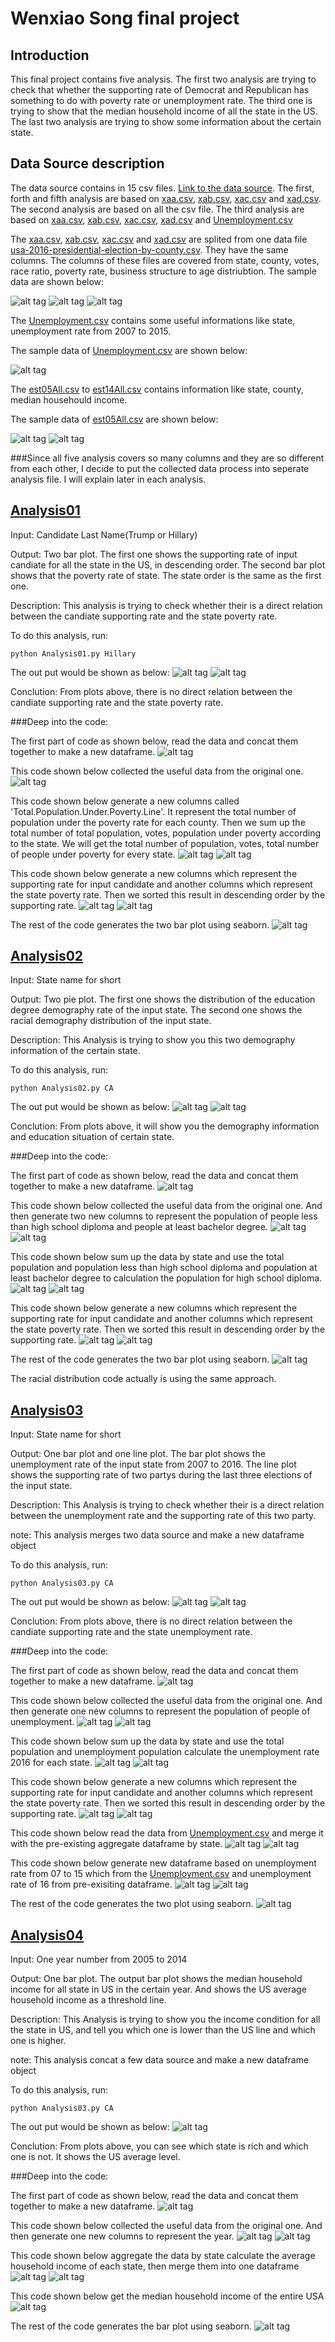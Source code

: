 # Wenxiao Song final project

## Introduction

This final project contains five analysis. The first two analysis are trying to check that whether the supporting rate of Democrat and Republican has something to do with poverty rate or unemployment rate. The third one is trying to show that the median household income of all the state in the US. The last two analysis are trying to show some information about the certain state.

## Data Source description

The data source contains in 15 csv files. [Link to the data source](https://github.com/songwenxiao/DataAnalysisWithPython/tree/master/final/data). 
The first, forth and fifth analysis are based on [xaa.csv](https://github.com/songwenxiao/DataAnalysisWithPython/blob/master/final/data/xaa.csv), [xab.csv](https://github.com/songwenxiao/DataAnalysisWithPython/blob/master/final/data/xab.csv), [xac.csv](https://github.com/songwenxiao/DataAnalysisWithPython/blob/master/final/data/xac.csv) and [xad.csv](https://github.com/songwenxiao/DataAnalysisWithPython/blob/master/final/data/xad.csv). 
The second analysis are based on all the csv file.
The third analysis are based on [xaa.csv](https://github.com/songwenxiao/DataAnalysisWithPython/blob/master/final/data/xaa.csv), [xab.csv](https://github.com/songwenxiao/DataAnalysisWithPython/blob/master/final/data/xab.csv), [xac.csv](https://github.com/songwenxiao/DataAnalysisWithPython/blob/master/final/data/xac.csv), [xad.csv](https://github.com/songwenxiao/DataAnalysisWithPython/blob/master/final/data/xad.csv) and [Unemployment.csv](https://github.com/songwenxiao/DataAnalysisWithPython/blob/master/final/data/Unemployment.csv)

The [xaa.csv](https://github.com/songwenxiao/DataAnalysisWithPython/blob/master/final/data/xaa.csv), [xab.csv](https://github.com/songwenxiao/DataAnalysisWithPython/blob/master/final/data/xab.csv), [xac.csv](https://github.com/songwenxiao/DataAnalysisWithPython/blob/master/final/data/xac.csv) and [xad.csv](https://github.com/songwenxiao/DataAnalysisWithPython/blob/master/final/data/xad.csv) are splited from one data file [usa-2016-presidential-election-by-county.csv](https://public.opendatasoft.com/explore/dataset/usa-2016-presidential-election-by-county/table/). They have the same columns.
The columns of these files are covered from state, county, votes, race ratio, poverty rate, business structure to age distriubtion. 
The sample data are shown below:

![alt tag](https://github.com/songwenxiao/DataAnalysisWithPython/blob/master/final/images/Screen%20Shot%202016-12-10%20at%202.03.12%20PM.png)
![alt tag](https://github.com/songwenxiao/DataAnalysisWithPython/blob/master/final/images/Screen%20Shot%202016-12-10%20at%202.03.41%20PM.png)
![alt tag](https://github.com/songwenxiao/DataAnalysisWithPython/blob/master/final/images/Screen%20Shot%202016-12-10%20at%202.04.12%20PM.png)

The [Unemployment.csv](https://github.com/songwenxiao/DataAnalysisWithPython/blob/master/final/data/Unemployment.csv) contains some useful informations like state, unemployment rate from 2007 to 2015. 

The sample data of [Unemployment.csv](https://github.com/songwenxiao/DataAnalysisWithPython/blob/master/final/data/Unemployment.csv) are shown below:

![alt tag](https://github.com/songwenxiao/DataAnalysisWithPython/blob/master/final/images/Screen%20Shot%202016-12-10%20at%202.17.38%20PM.png)

The [est05All.csv](https://github.com/songwenxiao/DataAnalysisWithPython/blob/master/final/data/est05ALL.csv) to [est14All.csv](https://github.com/songwenxiao/DataAnalysisWithPython/blob/master/final/data/est14ALL.csv) contains information like state, county, median househould income.

The sample data of [est05All.csv](https://github.com/songwenxiao/DataAnalysisWithPython/blob/master/final/data/est05ALL.csv) are shown below:

![alt tag](https://github.com/songwenxiao/DataAnalysisWithPython/blob/master/final/images/Screen%20Shot%202016-12-10%20at%202.38.04%20PM.png) ![alt tag](https://github.com/songwenxiao/DataAnalysisWithPython/blob/master/final/images/Screen%20Shot%202016-12-10%20at%202.38.19%20PM.png)

###Since all five analysis covers so many columns and they are so different from each other, I decide to put the collected data process into seperate analysis file. I will explain later in each analysis. 


## [Analysis01](https://github.com/songwenxiao/DataAnalysisWithPython/tree/master/final/Analysis/Analysis01)

Input: 	Candidate Last Name(Trump or Hillary)

Output: Two bar plot. The first one shows the supporting rate of input candiate for all the state in the US, in descending order. The 		second bar plot shows that the poverty rate of state. The state order is the same as the first one.

Description: This analysis is trying to check whether their is a direct relation between the candiate supporting rate and the state 			poverty rate.

To do this analysis, run: 

    python Analysis01.py Hillary 
    
The out put would be shown as below:
    ![alt tag](https://github.com/songwenxiao/DataAnalysisWithPython/blob/master/final/images/Analysis01_img01.png)
    ![alt tag](https://github.com/songwenxiao/DataAnalysisWithPython/blob/master/final/images/Analysis01_img02.png)
    
Conclution: From plots above, there is no direct relation between the candiate supporting rate and the state poverty rate.

###Deep into the code:

The first part of code as shown below, read the data and concat them together to make a new dataframe.
![alt tag](https://github.com/songwenxiao/DataAnalysisWithPython/blob/master/final/images/Screen%20Shot%202016-12-10%20at%206.44.15%20PM.png)

This code shown below collected the useful data from the original one.
![alt tag](https://github.com/songwenxiao/DataAnalysisWithPython/blob/master/final/images/Screen%20Shot%202016-12-10%20at%206.22.35%20PM.png)

This code shown below generate a new columns called 'Total.Population.Under.Poverty.Line'. It represent the total number of population under the poverty rate for each county. Then we sum up the total number of total population, votes, population under poverty according to the state. We will get the total number of population, votes, total number of people under poverty for every state.
![alt tag](https://github.com/songwenxiao/DataAnalysisWithPython/blob/master/final/images/Screen%20Shot%202016-12-10%20at%206.30.33%20PM.png)
![alt tag](https://github.com/songwenxiao/DataAnalysisWithPython/blob/master/final/images/Screen%20Shot%202016-12-10%20at%206.30.48%20PM.png)

This code shown below generate a new columns which represent the supporting rate for input candidate and another columns which represent the state poverty rate. Then we sorted this result in descending order by the supporting rate.
![alt tag](https://github.com/songwenxiao/DataAnalysisWithPython/blob/master/final/images/Screen%20Shot%202016-12-10%20at%206.38.09%20PM.png)
![alt tag](https://github.com/songwenxiao/DataAnalysisWithPython/blob/master/final/images/Screen%20Shot%202016-12-10%20at%206.40.46%20PM.png)

The rest of the code generates the two bar plot using seaborn.
![alt tag](https://github.com/songwenxiao/DataAnalysisWithPython/blob/master/final/images/Screen%20Shot%202016-12-10%20at%206.41.08%20PM.png)


## [Analysis02](https://github.com/songwenxiao/DataAnalysisWithPython/tree/master/final/Analysis/Analysis02)

Input: 	State name for short

Output: Two pie plot. The first one shows the distribution of the education degree demography rate of the input state.
	The second one shows the racial demography distribution of the input state.
        
Description: This Analysis is trying to show you this two demography information of the certain state.

To do this analysis, run: 


    python Analysis02.py CA 

The out put would be shown as below:
    ![alt tag](https://github.com/songwenxiao/DataAnalysisWithPython/blob/master/final/Analysis/Analysis02/Analysis02_img01.png)
    ![alt tag](https://github.com/songwenxiao/DataAnalysisWithPython/blob/master/final/Analysis/Analysis02/Analysis02_img02.png)
    
Conclution: From plots above, it will show you the demography information and education situation of certain state.

###Deep into the code:

The first part of code as shown below, read the data and concat them together to make a new dataframe.
![alt tag](https://github.com/songwenxiao/DataAnalysisWithPython/blob/master/final/images/Screen%20Shot%202016-12-10%20at%206.49.41%20PM.png)

This code shown below collected the useful data from the original one. And then generate two new columns to represent the population of people less than high school diploma and people at least bachelor degree.
![alt tag](https://github.com/songwenxiao/DataAnalysisWithPython/blob/master/final/images/Screen%20Shot%202016-12-10%20at%206.50.16%20PM.png)
![alt tag](https://github.com/songwenxiao/DataAnalysisWithPython/blob/master/final/images/Screen%20Shot%202016-12-10%20at%206.51.26%20PM.png)

This code shown below sum up the data by state and use the total population and population less than high school diploma and population at least bachelor degree to calculation the population for high school diploma.
![alt tag](https://github.com/songwenxiao/DataAnalysisWithPython/blob/master/final/images/Screen%20Shot%202016-12-10%20at%206.30.33%20PM.png)
![alt tag](https://github.com/songwenxiao/DataAnalysisWithPython/blob/master/final/images/Screen%20Shot%202016-12-10%20at%206.30.48%20PM.png)

This code shown below generate a new columns which represent the supporting rate for input candidate and another columns which represent the state poverty rate. Then we sorted this result in descending order by the supporting rate.
![alt tag](https://github.com/songwenxiao/DataAnalysisWithPython/blob/master/final/images/Screen%20Shot%202016-12-10%20at%206.54.03%20PM.png)
![alt tag](https://github.com/songwenxiao/DataAnalysisWithPython/blob/master/final/images/Screen%20Shot%202016-12-10%20at%206.54.14%20PM.png)

The rest of the code generates the two bar plot using seaborn.
![alt tag](https://github.com/songwenxiao/DataAnalysisWithPython/blob/master/final/images/Screen%20Shot%202016-12-10%20at%207.00.22%20PM.png)

The racial distribution code actually is using the same approach.


## [Analysis03](https://github.com/songwenxiao/DataAnalysisWithPython/tree/master/final/Analysis/Analysis03)

Input: 	State name for short

Output: One bar plot and one line plot. The bar plot shows the unemployment rate of the input state from 2007 to 2016.
	The line plot shows the supporting rate of two partys during the last three elections of the input state.
        
Description: This Analysis is trying to check whether their is a direct relation between the unemployment rate and the supporting rate 			of this two party.

note: This analysis merges two data source and make a new dataframe object

To do this analysis, run: 


    python Analysis03.py CA 

The out put would be shown as below:
    ![alt tag](https://github.com/songwenxiao/DataAnalysisWithPython/blob/master/final/Analysis/Analysis03/Analysis03_img01.png)
    ![alt tag](https://github.com/songwenxiao/DataAnalysisWithPython/blob/master/final/Analysis/Analysis03/Analysis03_img02.png)
    
Conclution: From plots above, there is no direct relation between the candiate supporting rate and the state unemployment rate.

###Deep into the code:

The first part of code as shown below, read the data and concat them together to make a new dataframe.
![alt tag](https://github.com/songwenxiao/DataAnalysisWithPython/blob/master/final/images/Screen%20Shot%202016-12-10%20at%206.49.41%20PM.png)

This code shown below collected the useful data from the original one. And then generate one new columns to represent the population of people of unemployment.
![alt tag](https://github.com/songwenxiao/DataAnalysisWithPython/blob/master/final/images/Screen%20Shot%202016-12-10%20at%206.50.16%20PM.png)
![alt tag](https://github.com/songwenxiao/DataAnalysisWithPython/blob/master/final/images/Screen%20Shot%202016-12-10%20at%206.51.26%20PM.png)

This code shown below sum up the data by state and use the total population and unemployment population calculate the unemployment rate 2016 for each state.
![alt tag](https://github.com/songwenxiao/DataAnalysisWithPython/blob/master/final/images/Screen%20Shot%202016-12-10%20at%207.09.21%20PM.png)
![alt tag](https://github.com/songwenxiao/DataAnalysisWithPython/blob/master/final/images/Screen%20Shot%202016-12-10%20at%207.10.27%20PM.png)

This code shown below generate a new columns which represent the supporting rate for input candidate and another columns which represent the state poverty rate. Then we sorted this result in descending order by the supporting rate.
![alt tag](https://github.com/songwenxiao/DataAnalysisWithPython/blob/master/final/images/Screen%20Shot%202016-12-10%20at%207.13.25%20PM.png)
![alt tag](https://github.com/songwenxiao/DataAnalysisWithPython/blob/master/final/images/Screen%20Shot%202016-12-10%20at%207.15.29%20PM.png)

This code shown below read the data from [Unemployment.csv](https://github.com/songwenxiao/DataAnalysisWithPython/blob/master/final/data/Unemployment.csv) and merge it with the pre-existing aggregate dataframe by state.
![alt tag](https://github.com/songwenxiao/DataAnalysisWithPython/blob/master/final/images/Screen%20Shot%202016-12-10%20at%207.18.34%20PM.png)
![alt tag](https://github.com/songwenxiao/DataAnalysisWithPython/blob/master/final/images/Screen%20Shot%202016-12-10%20at%207.18.52%20PM.png)

This code shown below generate new dataframe based on unemployment rate from 07 to 15 which from the [Unemployment.csv](https://github.com/songwenxiao/DataAnalysisWithPython/blob/master/final/data/Unemployment.csv) and unemployment rate of 16 from pre-exisiting dataframe.
![alt tag](https://github.com/songwenxiao/DataAnalysisWithPython/blob/master/final/images/Screen%20Shot%202016-12-10%20at%207.20.45%20PM.png)
![alt tag](https://github.com/songwenxiao/DataAnalysisWithPython/blob/master/final/images/Screen%20Shot%202016-12-10%20at%207.21.24%20PM.png)

The rest of the code generates the two plot using seaborn.
![alt tag](https://github.com/songwenxiao/DataAnalysisWithPython/blob/master/final/images/Screen%20Shot%202016-12-10%20at%207.26.02%20PM.png)


## [Analysis04](https://github.com/songwenxiao/DataAnalysisWithPython/tree/master/final/Analysis/Analysis03)

Input: 	One year number from 2005 to 2014

Output: One bar plot. The output bar plot shows the median household income for all state in US in the certain year. And shows the US 		average household income as a threshold line.
        
Description: This Analysis is trying to show you the income condition for all the state in US, and tell you which one is lower than the 		US line and which one is higher.

note: This analysis concat a few data source and make a new dataframe object

To do this analysis, run: 


    python Analysis03.py CA 

The out put would be shown as below:
    ![alt tag](https://github.com/songwenxiao/DataAnalysisWithPython/blob/master/final/Analysis/Analysis04/Analysis04_img01.png)
    
Conclution: From plots above, you can see which state is rich and which one is not. It shows the US average level.

###Deep into the code:

The first part of code as shown below, read the data and concat them together to make a new dataframe.
![alt tag](https://github.com/songwenxiao/DataAnalysisWithPython/blob/master/final/images/Screen%20Shot%202016-12-10%20at%207.32.20%20PM.png)

This code shown below collected the useful data from the original one. And then generate one new columns to represent the year.
![alt tag](https://github.com/songwenxiao/DataAnalysisWithPython/blob/master/final/images/Screen%20Shot%202016-12-10%20at%207.37.52%20PM.png)
![alt tag](https://github.com/songwenxiao/DataAnalysisWithPython/blob/master/final/images/Screen%20Shot%202016-12-10%20at%207.38.46%20PM.png)

This code shown below aggregate the data by state calculate the average household income of each state, then merge them into one dataframe
![alt tag](https://github.com/songwenxiao/DataAnalysisWithPython/blob/master/final/images/Screen%20Shot%202016-12-10%20at%207.43.16%20PM.png)
![alt tag](https://github.com/songwenxiao/DataAnalysisWithPython/blob/master/final/images/Screen%20Shot%202016-12-10%20at%207.43.36%20PM.png)

This code shown below get the median household income of the entire USA
![alt tag](https://github.com/songwenxiao/DataAnalysisWithPython/blob/master/final/images/Screen%20Shot%202016-12-10%20at%207.44.58%20PM.png)

The rest of the code generates the bar plot using seaborn.
![alt tag](https://github.com/songwenxiao/DataAnalysisWithPython/blob/master/final/images/Screen%20Shot%202016-12-10%20at%207.47.48%20PM.png)
